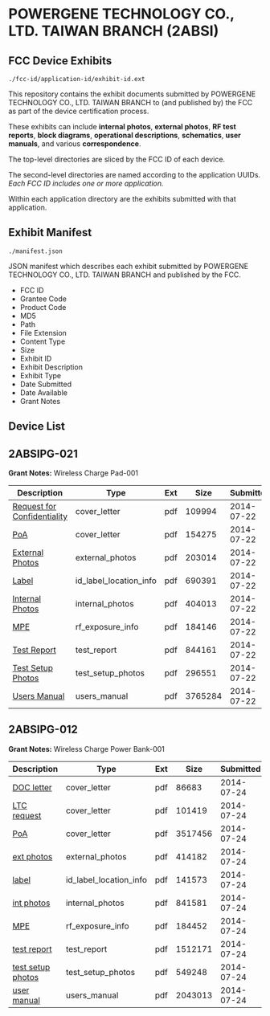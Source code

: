 # POWERGENE TECHNOLOGY CO., LTD. TAIWAN BRANCH (2ABSI)
## FCC Device Exhibits

```
./fcc-id/application-id/exhibit-id.ext
```

This repository contains the exhibit documents submitted by POWERGENE TECHNOLOGY CO., LTD. TAIWAN BRANCH to (and published by) the FCC as part of the device certification process.

These exhibits can include **internal photos**, **external photos**, **RF test reports**, **block diagrams**, **operational descriptions**, **schematics**, **user manuals**, and various **correspondence**.

The top-level directories are sliced by the FCC ID of each device.

The second-level directories are named according to the application UUIDs. *Each FCC ID includes one or more application.*

Within each application directory are the exhibits submitted with that application. 

## Exhibit Manifest

```
./manifest.json
```

JSON manifest which describes each exhibit submitted by POWERGENE TECHNOLOGY CO., LTD. TAIWAN BRANCH and published by the FCC.

- FCC ID
- Grantee Code
- Product Code
- MD5
- Path
- File Extension
- Content Type
- Size
- Exhibit ID
- Exhibit Description
- Exhibit Type
- Date Submitted
- Date Available
- Grant Notes

## Device List
## 2ABSIPG-021
**Grant Notes:** Wireless Charge Pad-001

| Description | Type | Ext | Size | Submitted | Available |
| ----------- | ---- | --- | ---- | --------- | --------- |
| [Request for Confidentiality](2ABSIPG-021/4ef3b3f12790b8fe6f94f0b29dc06c37/2331832.pdf) | cover_letter | pdf | 109994 | 2014-07-22 | 2014-07-22 |
| [PoA](2ABSIPG-021/4ef3b3f12790b8fe6f94f0b29dc06c37/2331838.pdf) | cover_letter | pdf | 154275 | 2014-07-22 | 2014-07-22 |
| [External Photos](2ABSIPG-021/4ef3b3f12790b8fe6f94f0b29dc06c37/2331833.pdf) | external_photos | pdf | 203014 | 2014-07-22 | 2014-07-22 |
| [Label](2ABSIPG-021/4ef3b3f12790b8fe6f94f0b29dc06c37/2331835.pdf) | id_label_location_info | pdf | 690391 | 2014-07-22 | 2014-07-22 |
| [Internal Photos](2ABSIPG-021/4ef3b3f12790b8fe6f94f0b29dc06c37/2331834.pdf) | internal_photos | pdf | 404013 | 2014-07-22 | 2014-07-22 |
| [MPE](2ABSIPG-021/4ef3b3f12790b8fe6f94f0b29dc06c37/2331837.pdf) | rf_exposure_info | pdf | 184146 | 2014-07-22 | 2014-07-22 |
| [Test Report](2ABSIPG-021/4ef3b3f12790b8fe6f94f0b29dc06c37/2331839.pdf) | test_report | pdf | 844161 | 2014-07-22 | 2014-07-22 |
| [Test Setup Photos](2ABSIPG-021/4ef3b3f12790b8fe6f94f0b29dc06c37/2331840.pdf) | test_setup_photos | pdf | 296551 | 2014-07-22 | 2014-07-22 |
| [Users Manual](2ABSIPG-021/4ef3b3f12790b8fe6f94f0b29dc06c37/2331836.pdf) | users_manual | pdf | 3765284 | 2014-07-22 | 2014-07-22 |
## 2ABSIPG-012
**Grant Notes:** Wireless Charge Power Bank-001

| Description | Type | Ext | Size | Submitted | Available |
| ----------- | ---- | --- | ---- | --------- | --------- |
| [DOC letter](2ABSIPG-012/49a7bd0a2c23c2ac0d07145fb9d24bae/2334009.pdf) | cover_letter | pdf | 86683 | 2014-07-24 | 2014-07-24 |
| [LTC request](2ABSIPG-012/49a7bd0a2c23c2ac0d07145fb9d24bae/2334010.pdf) | cover_letter | pdf | 101419 | 2014-07-24 | 2014-07-24 |
| [PoA](2ABSIPG-012/49a7bd0a2c23c2ac0d07145fb9d24bae/2334016.pdf) | cover_letter | pdf | 3517456 | 2014-07-24 | 2014-07-24 |
| [ext photos](2ABSIPG-012/49a7bd0a2c23c2ac0d07145fb9d24bae/2334011.pdf) | external_photos | pdf | 414182 | 2014-07-24 | 2014-07-24 |
| [label](2ABSIPG-012/49a7bd0a2c23c2ac0d07145fb9d24bae/2334013.pdf) | id_label_location_info | pdf | 141573 | 2014-07-24 | 2014-07-24 |
| [int photos](2ABSIPG-012/49a7bd0a2c23c2ac0d07145fb9d24bae/2334012.pdf) | internal_photos | pdf | 841581 | 2014-07-24 | 2014-07-24 |
| [MPE](2ABSIPG-012/49a7bd0a2c23c2ac0d07145fb9d24bae/2334015.pdf) | rf_exposure_info | pdf | 184452 | 2014-07-24 | 2014-07-24 |
| [test report](2ABSIPG-012/49a7bd0a2c23c2ac0d07145fb9d24bae/2334017.pdf) | test_report | pdf | 1512171 | 2014-07-24 | 2014-07-24 |
| [test setup photos](2ABSIPG-012/49a7bd0a2c23c2ac0d07145fb9d24bae/2334018.pdf) | test_setup_photos | pdf | 549248 | 2014-07-24 | 2014-07-24 |
| [user manual](2ABSIPG-012/49a7bd0a2c23c2ac0d07145fb9d24bae/2334014.pdf) | users_manual | pdf | 2043013 | 2014-07-24 | 2014-07-24 |
